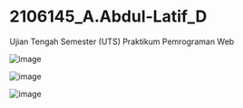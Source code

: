 # 2106145_A.Abdul-Latif_D
Ujian Tengah Semester (UTS) Praktikum Pemrograman Web

![image](https://github.com/AAbdullatif16/2106145_A.Abdul-Latif_D/assets/126971407/4f6ba9e6-e657-4968-8a38-d82b14504450)

![image](https://github.com/AAbdullatif16/2106145_A.Abdul-Latif_D/assets/126971407/c24cd579-7242-48a8-8dad-a1d7729ecffe)

![image](https://github.com/AAbdullatif16/2106145_A.Abdul-Latif_D/assets/126971407/96a4330e-4119-4854-8b3d-88365246d5b2)
